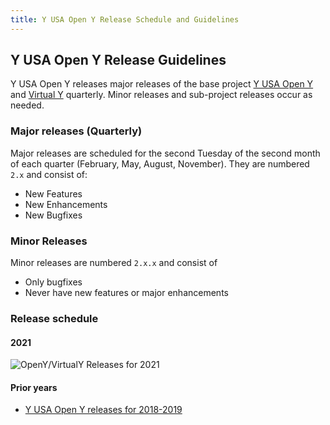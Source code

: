```yaml
---
title: Y USA Open Y Release Schedule and Guidelines
---
```


## Y USA Open Y Release Guidelines

Y USA Open Y releases major releases of the base project [Y USA Open Y](https://github.com/ymcatwincities/openy) and [Virtual Y](https://github.com/ymcatwincities/openy_gated_content) quarterly. Minor releases and sub-project releases occur as needed.

### Major releases (Quarterly)

Major releases are scheduled for the second Tuesday of the second month of each quarter (February, May, August, November). They are numbered `2.x` and consist of:

- New Features
- New Enhancements
- New Bugfixes

### Minor Releases

Minor releases are numbered `2.x.x` and consist of

- Only bugfixes
- Never have new features or major enhancements

### Release schedule

#### 2021

![OpenY/VirtualY Releases for 2021](https://user-images.githubusercontent.com/563412/104428684-6fd65800-558d-11eb-93b3-5c63e92ccd56.png)

#### Prior years

- [Y USA Open Y releases for 2018-2019](https://user-images.githubusercontent.com/238201/146017405-10f28823-5af7-4498-9384-5502cbf5adaf.png)
